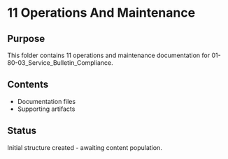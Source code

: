 # 11 Operations And Maintenance

## Purpose
This folder contains 11 operations and maintenance documentation for 01-80-03_Service_Bulletin_Compliance.

## Contents
- Documentation files
- Supporting artifacts

## Status
Initial structure created - awaiting content population.
